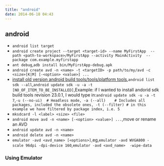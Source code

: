 ```yaml
---
title: "android"
date: 2014-06-18 04:43
---
```

## android ##
+ ``android list target``
+ ``android create project --target <target-id> --name MyFirstApp 
--path <path-to-workspace>/MyFirstApp --activity MainActivity 
--package com.example.myfirstapp``
+ ``ant debug``,``adb install bin/MyFirstApp-debug.apk``
+ ``android create avd -n <name> -t <targetID> -p path/to/my/avd -c <size>[K|M] [-<option> <value>] ... ``
+ [install old version android build tools/tools/platform tools](http://stackoverflow.com/questions/26016770/how-to-install-old-version-of-android-build-tools-from-command-line),``android list sdk --all``,``android update sdk -u -a -t [NO_OF_ITEM_TO_BE_INSTALLED]``,Example: if I wanted to install andorid sdk build tools revision 23.0.1, I would type in:``android update sdk -u -a -t 7``,``-u (--no-ui)  # Headless mode, -a (--all)    # Includes all packages, included the obsolete ones, -t (--filter) # in this example we have filtered by package index, i.e. 5 ``
+ ``mksdcard -l <label> <size> <file>``
+ ``android move avd -n <name> [-<option> <value>] ...``,move or rename an AVD
+ ``android update avd -n <name>``
+ ``android delete avd -n <name>``
+ ``emulator -avd <avd_name> [<options>]``,eg,``emulator -avd WVGA800 -scale 96dpi -dpi-device 160``,``emulator -avd <avd_name>  -wipe-data``

### Using Emulator ###
